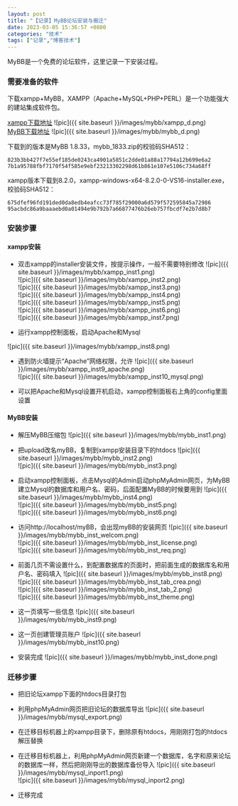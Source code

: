 ```yaml
---
layout: post
title: "【记录】MyBB论坛安装与搬迁"
date: 2023-03-05 15:36:57 +0800
categories: "技术"
tags: ["记录","博客技术"]
---
```


MyBB是一个免费的论坛软件，这里记录一下安装过程。

### 需要准备的软件
下载xampp+MyBB，XAMPP（Apache+MySQL+PHP+PERL）是一个功能强大的建站集成软件包。

[xampp下载地址](https://www.apachefriends.org/download.html)
![pic]({{ site.baseurl }}/images/mybb/xampp_d.png)<br>
[MyBB下载地址](https://mybb.com/download/)
![pic]({{ site.baseurl }}/images/mybb/mybb_d.png)<br>

下载到的版本是MyBB 1.8.33，mybb\_1833.zip的校验码SHA512：

`823b3bb427f7e55ef185de0243ca4901a5851c2dde01a88a17794a12b699e6a2`
`7b1a95788fbf7170f54f585e9ebf23213302298d61b861e107e5106c734a68ff`

xampp版本下载到8.2.0，xampp-windows-x64-8.2.0-0-VS16-installer.exe，校验码SHA512：

`675dfef96fd191ded0da8edb4eafcc73f785f29000a6d579f572595845a72986`
`95acbdc86a9baaaebd0a01494e9b792b7a66877476b26eb757fbcdf7e2b7d8b7`

### 安装步骤
#### xampp安装
+ 双击xampp的installer安装文件，按提示操作，一般不需要特别修改
![pic]({{ site.baseurl }}/images/mybb/xampp_inst1.png)<br>
![pic]({{ site.baseurl }}/images/mybb/xampp_inst2.png)<br>
![pic]({{ site.baseurl }}/images/mybb/xampp_inst3.png)<br>
![pic]({{ site.baseurl }}/images/mybb/xampp_inst4.png)<br>
![pic]({{ site.baseurl }}/images/mybb/xampp_inst5.png)<br>
![pic]({{ site.baseurl }}/images/mybb/xampp_inst6.png)<br>
![pic]({{ site.baseurl }}/images/mybb/xampp_inst7.png)<br>

+ 运行xampp控制面板，启动Apache和Mysql

![pic]({{ site.baseurl }}/images/mybb/xampp_inst8.png)<br>

+ 遇到防火墙提示“Apache”网络权限，允许
![pic]({{ site.baseurl }}/images/mybb/xampp_inst9_apache.png)<br>
![pic]({{ site.baseurl }}/images/mybb/xampp_inst10_mysql.png)<br>

+ 可以把Apache和Mysql设置开机启动，xampp控制面板右上角的config里面设置
 
#### MyBB安装
+ 解压MyBB压缩包
![pic]({{ site.baseurl }}/images/mybb/mybb_inst1.png)<br>

  
+ 把upload改名myBB，复制到xampp安装目录下的htdocs
![pic]({{ site.baseurl }}/images/mybb/mybb_inst2.png)<br>
![pic]({{ site.baseurl }}/images/mybb/mybb_inst3.png)<br>
  
+ 启动xampp控制面板，点击Mysql的Admin启动phpMyAdmin网页，为MyBB建立Mysql的数据库和用户名、密码，后面配置MyBB的时候要用到
![pic]({{ site.baseurl }}/images/mybb/mybb_inst4.png)<br>
![pic]({{ site.baseurl }}/images/mybb/mybb_inst5.png)<br>
![pic]({{ site.baseurl }}/images/mybb/mybb_inst6.png)<br>
  
+ 访问http://localhost/myBB，会出现myBB的安装网页
![pic]({{ site.baseurl }}/images/mybb/mybb_inst_welcom.png)<br>
![pic]({{ site.baseurl }}/images/mybb/mybb_inst_license.png)<br>
![pic]({{ site.baseurl }}/images/mybb/mybb_inst_req.png)<br>

+ 前面几页不需设置什么，到配置数据库的页面时，把前面生成的数据库名和用户名、密码填入
![pic]({{ site.baseurl }}/images/mybb/mybb_inst8.png)<br>
![pic]({{ site.baseurl }}/images/mybb/mybb_inst_tab_crea.png)<br>
![pic]({{ site.baseurl }}/images/mybb/mybb_inst_tab_2.png)<br>
![pic]({{ site.baseurl }}/images/mybb/mybb_inst_theme.png)<br>

+ 这一页填写一些信息
![pic]({{ site.baseurl }}/images/mybb/mybb_inst9.png)<br>
  
+ 这一页创建管理员账户
![pic]({{ site.baseurl }}/images/mybb/mybb_inst10.png)<br>
  
+ 安装完成
![pic]({{ site.baseurl }}/images/mybb/mybb_inst_done.png)<br>

### 迁移步骤
+ 把旧论坛xampp下面的htdocs目录打包

+ 利用phpMyAdmin网页把旧论坛的数据库导出
![pic]({{ site.baseurl }}/images/mybb/mysql_export.png)<br>

+ 在迁移目标机器上的xampp目录下，删除原有htdocs，用刚刚打包的htdocs解压替换

+ 在迁移目标机器上，利用phpMyAdmin网页新建一个数据库，名字和原来论坛的数据库一样，然后把刚刚导出的数据库备份导入
![pic]({{ site.baseurl }}/images/mybb/mysql_inport1.png)<br>
![pic]({{ site.baseurl }}/images/mybb/mysql_inport2.png)<br>

+ 迁移完成
